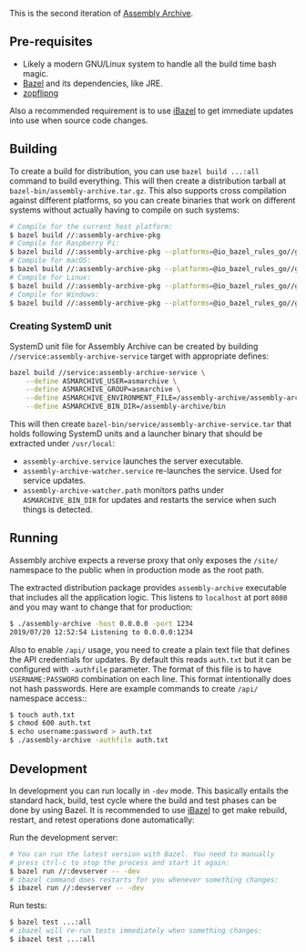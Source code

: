This is the second iteration of [Assembly Archive](https://archive.assembly.org/).

## Pre-requisites

* Likely a modern GNU/Linux system to handle all the build time bash magic.
* [Bazel](https://bazel.build/) and its dependencies, like JRE.
* [zopflipng](https://github.com/google/zopfli)

Also a recommended requirement is to use
[iBazel](https://github.com/bazelbuild/bazel-watcher) to get immediate
updates into use when source code changes.

## Building

To create a build for distribution, you can use `bazel build ...:all`
command to build everything. This will then create a distribution
tarball at `bazel-bin/assembly-archive.tar.gz`. This also supports
cross compilation against different platforms, so you can create
binaries that work on different systems without actually having to
compile on such systems:

```bash
# Compile for the current host platform:
$ bazel build //:assembly-archive-pkg
# Compile for Raspberry Pi:
$ bazel build //:assembly-archive-pkg --platforms=@io_bazel_rules_go//go/toolchain:linux_arm
# Compile for macOS:
$ bazel build //:assembly-archive-pkg --platforms=@io_bazel_rules_go//go/toolchain:darwin_amd64
# Compile for Linux:
$ bazel build //:assembly-archive-pkg --platforms=@io_bazel_rules_go//go/toolchain:linux_amd64
# Compile for Windows:
$ bazel build //:assembly-archive-pkg --platforms=@io_bazel_rules_go//go/toolchain:windows_amd64
```

### Creating SystemD unit

SystemD unit file for Assembly Archive can be created by building
`//service:assembly-archive-service` target with appropriate defines:

```bash
bazel build //service:assembly-archive-service \
    --define ASMARCHIVE_USER=asmarchive \
    --define ASMARCHIVE_GROUP=asmarchive \
    --define ASMARCHIVE_ENVIRONMENT_FILE=/assembly-archive/assembly-archive.env \
    --define ASMARCHIVE_BIN_DIR=/assembly-archive/bin
```

This will then create `bazel-bin/service/assembly-archive-service.tar`
that holds following SystemD units and a launcher binary that should
be extracted under `/usr/local`:

* `assembly-archive.service` launches the server executable.
* `assembly-archive-watcher.service` re-launches the service. Used for
  service updates.
* `assembly-archive-watcher.path` monitors paths under
  `ASMARCHIVE_BIN_DIR` for updates and restarts the service when such
  things is detected.

## Running

Assembly archive expects a reverse proxy that only exposes the
`/site/` namespace to the public when in production mode as the root
path.

The extracted distribution package provides `assembly-archive`
executable that includes all the application logic. This listens to
`localhost` at port `8080` and you may want to change that for
production:

```bash
$ ./assembly-archive -host 0.0.0.0 -port 1234
2019/07/20 12:52:54 Listening to 0.0.0.0:1234
```

Also to enable `/api/` usage, you need to create a plain text file
that defines the API credentials for updates. By default this reads
`auth.txt` but it can be configured with `-authfile` parameter. The
format of this file is to have `USERNAME:PASSWORD` combination on each
line. This format intentionally does not hash passwords. Here are
example commands to create `/api/` namespace access::

```bash
$ touch auth.txt
$ chmod 600 auth.txt
$ echo username:password > auth.txt
$ ./assembly-archive -authfile auth.txt
```

## Development

In development you can run locally in `-dev` mode. This basically
entails the standard hack, build, test cycle where the build and test
phases can be done by using Bazel. It is recommended to use
[iBazel](https://github.com/bazelbuild/bazel-watcher) to get make
rebuild, restart, and retest operations done automatically:

Run the development server:

```bash
# You can run the latest version with Bazel. You need to manually
# press ctrl-c to stop the process and start it again:
$ bazel run //:devserver -- -dev
# ibazel command does restarts for you whenever something changes:
$ ibazel run //:devserver -- -dev
```

Run tests:

```bash
$ bazel test ...:all
# ibazel will re-run tests immediately when something changes:
$ ibazel test ...:all
```
